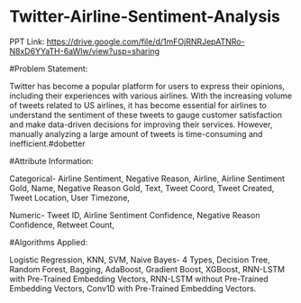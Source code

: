 # Twitter-Airline-Sentiment-Analysis

PPT Link: https://drive.google.com/file/d/1mFOjRNRJepATNRo-N8xD6YYaTH-6aWlw/view?usp=sharing

#Problem Statement:

Twitter has become a popular platform for users to express their opinions, including their experiences with various airlines. With the increasing volume of tweets related to US airlines, it has become essential for airlines to understand the sentiment of these tweets to gauge customer satisfaction and make data-driven decisions for improving their services. However, manually analyzing a large amount of tweets is time-consuming and inefficient.#dobetter

#Attribute Information:

Categorical- 
Airline Sentiment,
Negative Reason,
Airline,
Airline Sentiment Gold,
Name,
Negative Reason Gold,
Text,
Tweet Coord,
Tweet Created,
Tweet Location,
User Timezone,

Numeric-
Tweet ID,
Airline Sentiment Confidence,
Negative Reason Confidence,
Retweet Count,

#Algorithms Applied:

Logistic Regression,
KNN,
SVM,
Naive Bayes- 4 Types,
Decision Tree,
Random Forest,
Bagging,
AdaBoost,
Gradient Boost,
XGBoost,
RNN-LSTM with Pre-Trained Embedding Vectors,
RNN-LSTM without Pre-Trained Embedding Vectors,
Conv1D with Pre-Trained Embedding Vectors.


